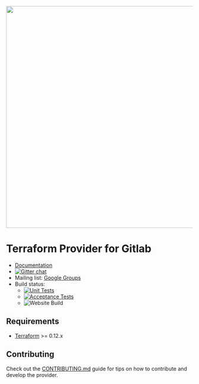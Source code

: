 <img src="https://www.datocms-assets.com/2885/1629941242-logo-terraform-main.svg" width="600px">

# Terraform Provider for Gitlab

- [Documentation](https://www.terraform.io/docs/providers/gitlab/index.html)
- [![Gitter chat](https://badges.gitter.im/hashicorp-terraform/Lobby.png)](https://gitter.im/hashicorp-terraform/Lobby)
- Mailing list: [Google Groups](http://groups.google.com/group/terraform-tool)
- Build status:
  - [![Unit Tests](https://github.com/gitlabhq/terraform-provider-gitlab/workflows/Unit%20Tests/badge.svg?branch=master)](https://github.com/gitlabhq/terraform-provider-gitlab/actions?query=workflow%3A%22Unit+Tests%22+branch%3Amaster)
  - [![Acceptance Tests](https://github.com/gitlabhq/terraform-provider-gitlab/workflows/Acceptance%20Tests/badge.svg?branch=master)](https://github.com/gitlabhq/terraform-provider-gitlab/actions?query=workflow%3A%22Acceptance+Tests%22+branch%3Amaster)
  - ![Website Build](https://github.com/gitlabhq/terraform-provider-gitlab/workflows/Website%20Build/badge.svg?branch=master)

## Requirements

-	[Terraform](https://www.terraform.io/downloads.html) >= 0.12.x

## Contributing

Check out the [CONTRIBUTING.md](/CONTRIBUTING.md) guide for tips on how to contribute and develop the provider.
